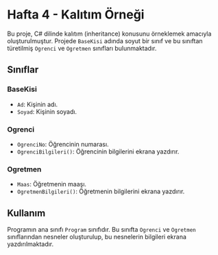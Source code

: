 ﻿# Hafta 4 - Kalıtım Örneği

Bu proje, C# dilinde kalıtım (inheritance) konusunu örneklemek amacıyla oluşturulmuştur. Projede `BaseKisi` adında soyut bir sınıf ve bu sınıftan türetilmiş `Ogrenci` ve `Ogretmen` sınıfları bulunmaktadır.

## Sınıflar

### BaseKisi

- `Ad`: Kişinin adı.
- `Soyad`: Kişinin soyadı.

### Ogrenci

- `OgrenciNo`: Öğrencinin numarası.
- `OgrenciBilgileri()`: Öğrencinin bilgilerini ekrana yazdırır.

### Ogretmen

- `Maas`: Öğretmenin maaşı.
- `OgretmenBilgileri()`: Öğretmenin bilgilerini ekrana yazdırır.

## Kullanım

Programın ana sınıfı `Program` sınıfıdır. Bu sınıfta `Ogrenci` ve `Ogretmen` sınıflarından nesneler oluşturulup, bu nesnelerin bilgileri ekrana yazdırılmaktadır.